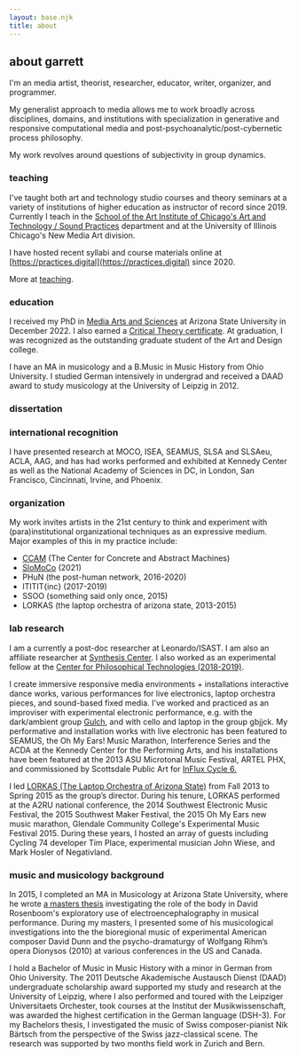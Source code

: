 ```yaml
---
layout: base.njk
title: about
---
```


## about garrett

I'm an media artist, theorist, researcher, educator, writer, organizer, and programmer.

My generalist approach to media allows me to work broadly across disciplines, domains, and institutions with specialization in generative and responsive computational media and post-psychoanalytic/post-cybernetic process philosophy.

My work revolves around questions of subjectivity in group dynamics.

### teaching

I've taught both art and technology studio courses and theory seminars at a variety of institutions of higher education as instructor of record since 2019. Currently I teach in the [School of the Art Institute of Chicago's Art and Technology / Sound Practices](https://www.saic.edu/atsp) department and at the University of Illinois Chicago's New Media Art division.

I have hosted recent syllabi and course materials online at [https://practices.digital](https://practices.digital) since 2020.

More at [teaching](/teaching).

### education

I received my PhD in [Media Arts and Sciences](https://artsmediaengineering.asu.edu/degree-programs/media-arts-and-sciences-phd) at Arizona State University in December 2022. I also earned a [Critical Theory certificate](https://english.asu.edu/degree/graduate/critical-theory-certificate-cert). At graduation, I was recognized as the outstanding graduate student of the Art and Design college.

I have an MA in musicology and a B.Music in Music History from Ohio University. I studied German intensively in undergrad and received a DAAD award to study musicology at the University of Leipzig in 2012.

### dissertation

### international recognition

I have presented research at MOCO, ISEA, SEAMUS, SLSA and SLSAeu, ACLA, AAG, and has had works performed and exhibited at Kennedy Center as well as the National Academy of Sciences in DC, in London, San Francisco, Cincinnati, Irvine, and Phoenix.

### organization

My work invites artists in the 21st century to think and experiment with (para)institutional organizational techniques as an expressive medium. Major examples of this in my practice include:

- [CCAM](https://ccam.world) (The Center for Concrete and Abstract Machines)
- [SloMoCo](www.moco21.movementcomputing.org) (2021)
- PHuN (the post-human network, 2016-2020)
- ITITIT{inc} (2017-2019)
- SSOO (something said only once, 2015)
- LORKAS (the laptop orchestra of arizona state, 2013-2015)

### lab research

I am a currently a post-doc researcher at Leonardo/ISAST. I am also an affiliate researcher at [Synthesis Center](http://www.synthesiscenter.net). I also worked as an experimental fellow at the [Center for Philosophical Technologies (2018-2019)](https://centerforphilosophicaltechnologies.org).

I create immersive responsive media environments + installations interactive dance works, various performances for live electronics, laptop orchestra pieces, and sound-based fixed media. I've worked and practiced as an improviser with experimental electronic performance, e.g. with the dark/ambient group [Gulch](https://wearegulch.bandcamp.com/), and with cello and laptop in the group gbjjck. My performative and installation works with live electronic has been featured to SEAMUS, the Oh My Ears! Music Marathon, Interference Series and the ACDA at the Kennedy Center for the Performing Arts, and his installations have been featured at the 2013 ASU Microtonal Music Festival, ARTEL PHX, and commissioned by Scottsdale Public Art for [InFlux Cycle 6.](https://influxaz.com/installation/topo-by-briggs-johnson-and-kautz/)

I led [LORKAS (The Laptop Orchestra of Arizona State)](https://lorkas.bandcamp.com/album/nodes) from Fall 2013 to Spring 2015 as the group’s director. During his tenure, LORKAS performed at the A2RU national conference, the 2014 Southwest Electronic Music Festival, the 2015 Southwest Maker Festival, the 2015 Oh My Ears new music marathon, Glendale Community College's Experimental Music Festival 2015. During these years, I hosted an array of guests including Cycling 74 developer Tim Place, experimental musician John Wiese, and Mark Hosler of Negativland.

### music and musicology background

In 2015, I completed an MA in Musicology at Arizona State University, where he wrote [a masters thesis](https://repository.asu.edu/items/29971) investigating the role of the body in David Rosenboom's exploratory use of electroencephalography in musical performance. During my masters, I presented some of his musicological investigations into the the bioregional music of experimental American composer David Dunn and the psycho-dramaturgy of Wolfgang Rihm’s opera Dionysos (2010) at various conferences in the US and Canada.

I hold a Bachelor of Music in Music History with a minor in German from Ohio University. The 2011 Deutsche Akademische Austausch Dienst (DAAD) undergraduate scholarship award supported my study and research at the University of Leipzig, where I also performed and toured with the Leipziger Universitaets Orchester, took courses at the Institut der Musikwissenschaft, was awarded the highest certification in the German language (DSH-3). For my Bachelors thesis, I investigated the music of Swiss composer-pianist Nik Bärtsch from the perspective of the Swiss jazz-classical scene. The research was supported by two months field work in Zurich and Bern.
